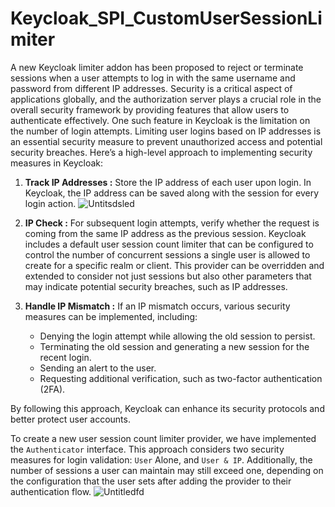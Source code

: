 # Keycloak_SPI_CustomUserSessionLimiter

A new Keycloak limiter addon has been proposed to reject or terminate sessions when a user attempts to log in with the same username and password from different IP addresses. Security is a critical aspect of applications globally, and the authorization server plays a crucial role in the overall security framework by providing features that allow users to authenticate effectively. One such feature in Keycloak is the limitation on the number of login attempts. Limiting user logins based on IP addresses is an essential security measure to prevent unauthorized access and potential security breaches.
Here’s a high-level approach to implementing security measures in Keycloak:
1. **Track IP Addresses :**  Store the IP address of each user upon login. In Keycloak, the IP address can be saved along with the session for every login action.
![Untitsdsled](https://github.com/user-attachments/assets/cbb1a7b7-db74-41ed-b426-81b23c3a5655)

2. **IP Check :** For subsequent login attempts, verify whether the request is coming from the same IP address as the previous session. Keycloak includes a default user session count limiter that can be configured to control the number of concurrent sessions a single user is allowed to create for a specific realm or client. This provider can be overridden and extended to consider not just sessions but also other parameters that may indicate potential security breaches, such as IP addresses.

3. **Handle IP Mismatch :** If an IP mismatch occurs, various security measures can be implemented, including:
   - Denying the login attempt while allowing the old session to persist.
   - Terminating the old session and generating a new session for the recent login.
   - Sending an alert to the user.
   - Requesting additional verification, such as two-factor authentication (2FA).

By following this approach, Keycloak can enhance its security protocols and better protect user accounts.

To create a new user session count limiter provider, we have implemented the `Authenticator` interface. This approach considers two security measures for login validation: `User` Alone, and `User & IP`. Additionally, the number of sessions a user can maintain may still exceed one, depending on the configuration that the user sets after adding the provider to their authentication flow.
![Untitledfd](https://github.com/user-attachments/assets/c30be682-caa4-4857-81ba-d2fc48328bc1)
